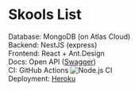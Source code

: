 # Skools List

Database: MongoDB (on Atlas Cloud)  
Backend: NestJS (express)  
Frontend: React + Ant.Design  
Docs: Open API ([Swagger](https://skools-list.herokuapp.com/docs))  
CI: GitHub Actions ![Node.js CI](https://github.com/umstek/skools-list/workflows/Node.js%20CI/badge.svg)  
Deployment: [Heroku](https://skools-list.herokuapp.com/)

# 